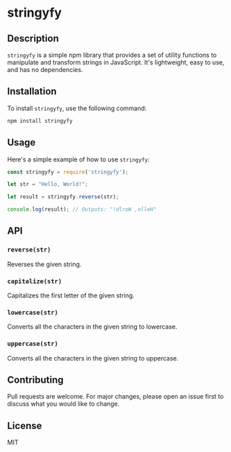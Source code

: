 # stringyfy

## Description

`stringyfy` is a simple npm library that provides a set of utility functions to manipulate and transform strings in JavaScript. It's lightweight, easy to use, and has no dependencies.

## Installation

To install `stringyfy`, use the following command:

```bash
npm install stringyfy
```

## Usage

Here's a simple example of how to use `stringyfy`:

```javascript
const stringyfy = require('stringyfy');

let str = "Hello, World!";

let result = stringyfy.reverse(str);

console.log(result); // Outputs: "!dlroW ,olleH"
```

## API

### `reverse(str)`

Reverses the given string.

### `capitalize(str)`

Capitalizes the first letter of the given string.

### `lowercase(str)`

Converts all the characters in the given string to lowercase.

### `uppercase(str)`

Converts all the characters in the given string to uppercase.

## Contributing

Pull requests are welcome. For major changes, please open an issue first to discuss what you would like to change.

## License

MIT
